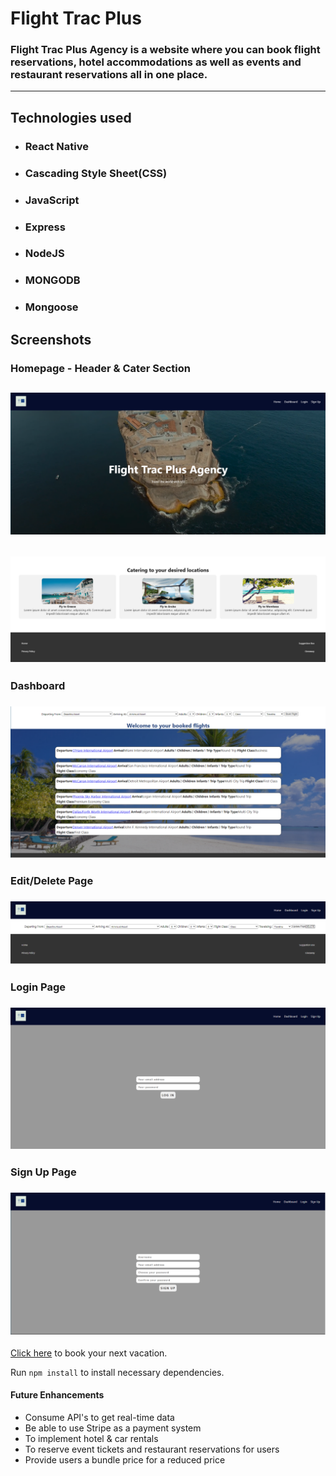 # Flight Trac Plus

### Flight Trac Plus Agency is a website where you can book flight reservations, hotel accommodations as well as events and restaurant reservations all in one place.

---

## Technologies used

- ### React Native
- ### Cascading Style Sheet(CSS)

- ### JavaScript

- ### Express

- ### NodeJS

- ### MONGODB

- ### Mongoose

## Screenshots

### Homepage - Header & Cater Section

## <img src='./src/assets/homepage-header.png'>

## <img src='./src/assets/homepage-cater.png'>

### Dashboard

### <img src='./src/assets/dashboard.png'>

### Edit/Delete Page

### <img src='./src/assets/update-delete.png' >

### Login Page

### <img src='./src/assets/login.png'>

### Sign Up Page

### <img src='./src/assets/signup.png'>

[Click here](https://flight-trac-plus.netlify.app/) to book your next vacation.

Run `npm install` to install necessary dependencies.

#### Future Enhancements

- Consume API's to get real-time data
- Be able to use Stripe as a payment system
- To implement hotel & car rentals
- To reserve event tickets and restaurant reservations for users
- Provide users a bundle price for a reduced price
